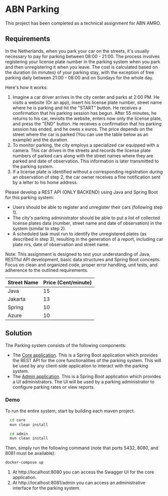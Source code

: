 # ABN Parking

This project has been completed as a technical assignment for ABN AMRO. 

## Requirements

In the Netherlands, when you park your car on the streets, it's usually necessary to pay for parking between 08:00 - 21:00.
The process involves registering your license plate number in the parking system when you park and then unregistering it when you leave. The cost is calculated based on the duration (in minutes) of your parking stay, with the exception of free parking daily between 21:00 - 08:00 and on Sundays for the whole day.

Here's how it works:
1. Imagine a car driver arrives in the city center and parks at 2:00 PM. He visits a website (Or an app), insert his license plate number, street name where he is parking and hit the "START" button. He receives a confirmation that his parking session has begun. After 55 minutes, he returns to his car, revisits the website, enters now only the license plate, and press the "END" button. He receives a confirmation that his parking session has ended, and he owes x euros. The price depends on the street where the car is parked (You can use the table below as an example) and the duration.
2. To monitor parking, the city employs a specialized car equipped with a camera. This car drives in the streets and records the license plate numbers of parked cars along with the street names where they are parked and date of observation. This information is later transmitted to the parking system.
3. If a license plate is identified without a corresponding registration during an observation of step 2, the car owner receives a fine notification sent by a letter to his home address.

Please develop a REST API (ONLY BACKEND) using Java and Spring Boot for this parking system:
* Users should be able to register and unregister their cars (following step 1).
* The city's parking administrator should be able to put a list of collected license plates data (number, street name and date of observation) in the system (similar to step 2).
* A scheduled task must run to identify the unregistered plates (as described in step 3), resulting in the generation of a report, including car plate nrs, date of observation and street name.


Note: This assignment is designed to test your understanding of Java, RESTful API development, basic data structures and Spring Boot concepts. Focus on clean and organized code, proper error handling, unit tests, and adherence to the outlined requirements.

| Street Name  | Price (Cent/minute)  |
|--------------|----------------------|
| Java         | 15                   |
| Jakarta      | 13                   |
| Spring       | 10                   |
| Azure        | 10                   |


## Solution

The Parking system consists of the following components:

* The [Core application](core). This is a Spring Boot application which provides the REST API for the core functionalities of the parking system. This will be used by any client-side application to interact with the parking system.
* The [Admin application](core). This is a Spring Boot application which provides a UI administrators. The UI will be used by a parking administrator to configure parking rates or view reports.

### Demo

To run the entire system, start by building each maven project:

```bash
  cd core
  mvn clean install
```

```bash
  cd admin
  mvn clean install
```

Then, simply run the following command (note that ports 5432, 8080, and 8081 must be available):

```bash
docker-compose up
```

1. At http://localhost:8080 you can access the Swagger UI for the core application. 
2. At http://localhost:8081/admin you can access an administrative interface for the parking system. 
